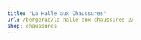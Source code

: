 ```yaml
---
title: "La Halle aux Chaussures"
url: /bergerac/la-halle-aux-chaussures-2/
shop: chaussures
---
```

